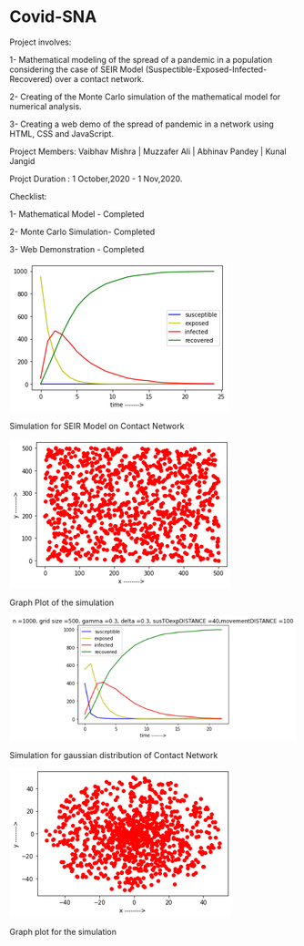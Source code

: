 # Covid-SNA
Project involves: 

1- Mathematical modeling of the spread of a pandemic in a population considering the case of SEIR Model (Suspectible-Exposed-Infected-Recovered) over a contact network. 

2- Creating of the Monte Carlo simulation of the mathematical model for numerical analysis. 

3- Creating a web demo of the spread of pandemic in a network using HTML, CSS and JavaScript. 

Project Members:
Vaibhav Mishra | Muzzafer Ali | Abhinav Pandey | Kunal Jangid

Projct Duration : 1 October,2020 - 1 Nov,2020.

Checklist:

1- Mathematical Model - Completed

2- Monte Carlo Simulation-  Completed

3- Web Demonstration - Completed

![alt text](results/1.png?raw=true "Simulation for random distribution for SEIR Model")

Simulation for SEIR Model on Contact Network

![alt text](results/2.png "Simulation for random distribution for SEIR Model")

Graph Plot of the simulation

![alt text](results/3.png "Simulation for random distribution for SEIR Model")

Simulation for gaussian distribution of Contact Network

![alt text](results/download.png "Simulation for random distribution for SEIR Model")

Graph plot for the simulation
